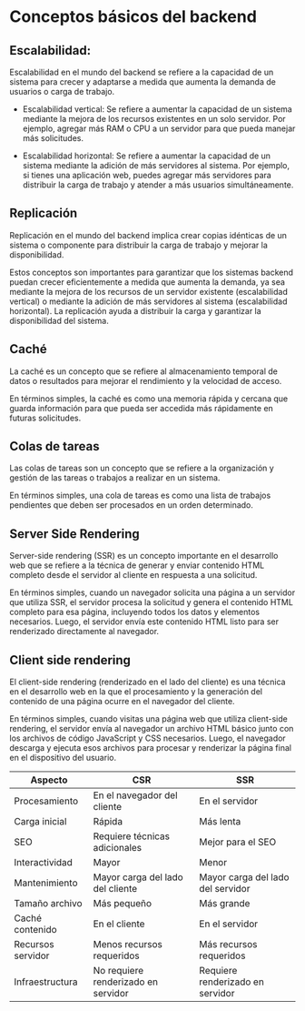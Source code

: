 # Conceptos básicos del backend

## Escalabilidad:

Escalabilidad en el mundo del backend se refiere a la capacidad de un sistema para crecer y adaptarse a medida que aumenta la demanda de usuarios o carga de trabajo.

- Escalabilidad vertical: Se refiere a aumentar la capacidad de un sistema mediante la mejora de los recursos existentes en un solo servidor. Por ejemplo, agregar más RAM o CPU a un servidor para que pueda manejar más solicitudes.

- Escalabilidad horizontal: Se refiere a aumentar la capacidad de un sistema mediante la adición de más servidores al sistema. Por ejemplo, si tienes una aplicación web, puedes agregar más servidores para distribuir la carga de trabajo y atender a más usuarios simultáneamente.

## Replicación

Replicación en el mundo del backend implica crear copias idénticas de un sistema o componente para distribuir la carga de trabajo y mejorar la disponibilidad.

Estos conceptos son importantes para garantizar que los sistemas backend puedan crecer eficientemente a medida que aumenta la demanda, ya sea mediante la mejora de los recursos de un servidor existente (escalabilidad vertical) o mediante la adición de más servidores al sistema (escalabilidad horizontal). La replicación ayuda a distribuir la carga y garantizar la disponibilidad del sistema.

## Caché

La caché es un concepto que se refiere al almacenamiento temporal de datos o resultados para mejorar el rendimiento y la velocidad de acceso.

En términos simples, la caché es como una memoria rápida y cercana que guarda información para que pueda ser accedida más rápidamente en futuras solicitudes.

## Colas de tareas

Las colas de tareas son un concepto que se refiere a la organización y gestión de las tareas o trabajos a realizar en un sistema.

En términos simples, una cola de tareas es como una lista de trabajos pendientes que deben ser procesados en un orden determinado.

## Server Side Rendering

Server-side rendering (SSR) es un concepto importante en el desarrollo web que se refiere a la técnica de generar y enviar contenido HTML completo desde el servidor al cliente en respuesta a una solicitud.

En términos simples, cuando un navegador solicita una página a un servidor que utiliza SSR, el servidor procesa la solicitud y genera el contenido HTML completo para esa página, incluyendo todos los datos y elementos necesarios. Luego, el servidor envía este contenido HTML listo para ser renderizado directamente al navegador.

## Client side rendering

El client-side rendering (renderizado en el lado del cliente) es una técnica en el desarrollo web en la que el procesamiento y la generación del contenido de una página ocurre en el navegador del cliente.

En términos simples, cuando visitas una página web que utiliza client-side rendering, el servidor envía al navegador un archivo HTML básico junto con los archivos de código JavaScript y CSS necesarios. Luego, el navegador descarga y ejecuta esos archivos para procesar y renderizar la página final en el dispositivo del usuario.


| Aspecto             | CSR                                 | SSR                                |
| ------------------- | ----------------------------------- | ---------------------------------- |
| Procesamiento       | En el navegador del cliente         | En el servidor                     |
| Carga inicial       | Rápida                              | Más lenta                          |
| SEO                 | Requiere técnicas adicionales       | Mejor para el SEO                  |
| Interactividad      | Mayor                               | Menor                              |
| Mantenimiento       | Mayor carga del lado del cliente    | Mayor carga del lado del servidor  |
| Tamaño archivo      | Más pequeño                         | Más grande                         |
| Caché contenido     | En el cliente                       | En el servidor                     |
| Recursos servidor   | Menos recursos requeridos           | Más recursos requeridos            |
| Infraestructura     | No requiere renderizado en servidor | Requiere renderizado en servidor   |
